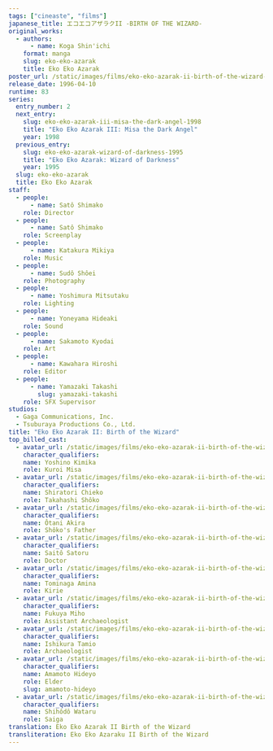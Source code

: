 ```yaml
---
tags: ["cineaste", "films"]
japanese_title: エコエコアザラクII -BIRTH OF THE WIZARD-
original_works:
  - authors:
      - name: Koga Shin'ichi
    format: manga
    slug: eko-eko-azarak
    title: Eko Eko Azarak
poster_url: /static/images/films/eko-eko-azarak-ii-birth-of-the-wizard-1996/posters/poster.webp
release_date: 1996-04-10
runtime: 83
series:
  entry_number: 2
  next_entry:
    slug: eko-eko-azarak-iii-misa-the-dark-angel-1998
    title: "Eko Eko Azarak III: Misa the Dark Angel"
    year: 1998
  previous_entry:
    slug: eko-eko-azarak-wizard-of-darkness-1995
    title: "Eko Eko Azarak: Wizard of Darkness"
    year: 1995
  slug: eko-eko-azarak
  title: Eko Eko Azarak
staff:
  - people:
      - name: Satô Shimako
    role: Director
  - people:
      - name: Satô Shimako
    role: Screenplay
  - people:
      - name: Katakura Mikiya
    role: Music
  - people:
      - name: Sudô Shôei
    role: Photography
  - people:
      - name: Yoshimura Mitsutaku
    role: Lighting
  - people:
      - name: Yoneyama Hideaki
    role: Sound
  - people:
      - name: Sakamoto Kyodai
    role: Art
  - people:
      - name: Kawahara Hiroshi
    role: Editor
  - people:
      - name: Yamazaki Takashi
        slug: yamazaki-takashi
    role: SFX Supervisor
studios:
  - Gaga Communications, Inc.
  - Tsuburaya Productions Co., Ltd.
title: "Eko Eko Azarak II: Birth of the Wizard"
top_billed_cast:
  - avatar_url: /static/images/films/eko-eko-azarak-ii-birth-of-the-wizard-1996/cast-avatars/kimika-yoshino-0.webp
    character_qualifiers:
    name: Yoshino Kimika
    role: Kuroi Misa
  - avatar_url: /static/images/films/eko-eko-azarak-ii-birth-of-the-wizard-1996/cast-avatars/chieko-shiratori-0.webp
    character_qualifiers:
    name: Shiratori Chieko
    role: Takahashi Shôko
  - avatar_url: /static/images/films/eko-eko-azarak-ii-birth-of-the-wizard-1996/cast-avatars/akira-otani-0.webp
    character_qualifiers:
    name: Ôtani Akira
    role: Shôko's Father
  - avatar_url: /static/images/films/eko-eko-azarak-ii-birth-of-the-wizard-1996/cast-avatars/satoru-saito-0.webp
    character_qualifiers:
    name: Saitô Satoru
    role: Doctor
  - avatar_url: /static/images/films/eko-eko-azarak-ii-birth-of-the-wizard-1996/cast-avatars/amina-tominaga-0.webp
    character_qualifiers:
    name: Tominaga Amina
    role: Kirie
  - avatar_url: /static/images/films/eko-eko-azarak-ii-birth-of-the-wizard-1996/cast-avatars/miho-fukuya-0.webp
    character_qualifiers:
    name: Fukuya Miho
    role: Assistant Archaeologist
  - avatar_url: /static/images/films/eko-eko-azarak-ii-birth-of-the-wizard-1996/cast-avatars/tamio-ishikura-0.webp
    character_qualifiers:
    name: Ishikura Tamio
    role: Archaeologist
  - avatar_url: /static/images/films/eko-eko-azarak-ii-birth-of-the-wizard-1996/cast-avatars/hideyo-amamoto-0.webp
    character_qualifiers:
    name: Amamoto Hideyo
    role: Elder
    slug: amamoto-hideyo
  - avatar_url: /static/images/films/eko-eko-azarak-ii-birth-of-the-wizard-1996/cast-avatars/wataru-hosodo-0.webp
    character_qualifiers:
    name: Shihôdô Wataru
    role: Saiga
translation: Eko Eko Azarak II Birth of the Wizard
transliteration: Eko Eko Azaraku II Birth of the Wizard
---
```

